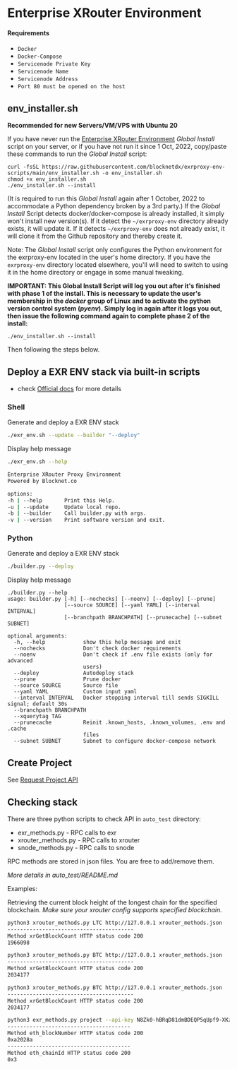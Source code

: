# Enterprise XRouter Environment 
#### Requirements
- `Docker`
- `Docker-Compose`
- `Servicenode Private Key`
- `Servicenode Name`
- `Servicenode Address`
- `Port 80 must be opened on the host`

## env_installer.sh
**Recommended for new Servers/VM/VPS with Ubuntu 20**

If you have never run the  [Enterprise XRouter Environment](https://docs.blocknet.org/resources/glossary/#enterprise-xrouter) _Global Install_ script on your server, or if you have not run it since 1 Oct, 2022, copy/paste these commands to run the  _Global Install_  script:
```
curl -fsSL https://raw.githubusercontent.com/blocknetdx/exrproxy-env-scripts/main/env_installer.sh -o env_installer.sh
chmod +x env_installer.sh
./env_installer.sh --install 
```
(It is required to run this _Global Install_ again after 1 October, 2022 to accommodate a Python dependency broken by a 3rd party.)
If the _Global Install_ Script detects docker/docker-compose is already
installed, it simply won't install new version(s). If it detect
the `~/exrproxy-env` directory already exists, it will update
it. If it detects `~/exrproxy-env` does not already exist, it will
clone it from the Github repository and thereby create it.<br>

Note: The _Global Install_ script only configures the Python
environment for the exrproxy-env located in the user's home
directory. If you have the `exrproxy-env` directory located elsewhere,
you'll will need to switch to using it in the home directory or engage
in some manual tweaking.

__IMPORTANT: This Global Install Script will log you out after it's
finished with phase 1 of the install. This is necessary to update
the user's membership in the *docker* group of Linux and to activate the python
version control system (*pyenv*). Simply log in again after it logs you out,
then issue the following command again to complete phase 2 of the install:__
```
./env_installer.sh --install
```

Then following the steps below.

## Deploy a EXR ENV stack via built-in scripts
* check [Official docs](https://docs.blocknet.org/service-nodes/setup/#deploy-enterprise-xrouter-environment) for more details

### Shell
Generate and deploy a EXR ENV stack
```bash
./exr_env.sh --update --builder "--deploy"
```
Display help message
```bash
./exr_env.sh --help

Enterprise XRouter Proxy Environment
Powered by Blocknet.co

options:
-h | --help       Print this Help.
-u | --update     Update local repo.
-b | --builder    Call builder.py with args.
-v | --version    Print software version and exit.
```
### Python
Generate and deploy a EXR ENV stack
```bash
./builder.py --deploy
```
Display help message
```
./builder.py --help
usage: builder.py [-h] [--nochecks] [--noenv] [--deploy] [--prune]
                  [--source SOURCE] [--yaml YAML] [--interval INTERVAL]
                  [--branchpath BRANCHPATH] [--prunecache] [--subnet SUBNET]

optional arguments:
  -h, --help            show this help message and exit
  --nochecks            Don't check docker requirements
  --noenv               Don't check if .env file exists (only for advanced
                        users)
  --deploy              Autodeploy stack
  --prune               Prune docker
  --source SOURCE       Source file
  --yaml YAML           Custom input yaml
  --interval INTERVAL   Docker stopping interval till sends SIGKILL signal; default 30s
  --branchpath BRANCHPATH
  --xquerytag TAG 
  --prunecache          Reinit .known_hosts, .known_volumes, .env and .cache
                        files
  --subnet SUBNET       Subnet to configure docker-compose network 
```


## Create Project

See [Request Project API](https://api.blocknet.org/#request_project)

## Checking stack

There are three python scripts to check API in `auto_test` directory:

- exr_methods.py - RPC calls to exr
- xrouter_methods.py - RPC calls to xrouter
- snode_methods.py - RPC calls to snode 

RPC methods are stored in json files. You are free to add/remove them. 

_More details in auto_test/README.md_

Examples: 

Retrieving the current block height of the longest chain for the specified blockchain.
_Make sure your xrouter config supports specified blockchain._ 
```bash 
python3 xrouter_methods.py LTC http://127.0.0.1 xrouter_methods.json 
----------------------------------------
Method xrGetBlockCount HTTP status code 200
1966098

python3 xrouter_methods.py BTC http://127.0.0.1 xrouter_methods.json 
----------------------------------------
Method xrGetBlockCount HTTP status code 200
2034177

python3 xrouter_methods.py BTC http://127.0.0.1 xrouter_methods.json 
----------------------------------------
Method xrGetBlockCount HTTP status code 200
2034177

python3 exr_methods.py project --api-key N8Zk0-hBRqD81dmBDEQP5qUpf9-XKz5eVPcstPkr8C0 --project-id 6228e1ed-1c78-40ca-9813-421d0fdfbfcf  http://127.0.0.1 exr_methods.json
---------------------------------------
Method eth_blockNumber HTTP status code 200
0xa2028a
---------------------------------------
Method eth_chainId HTTP status code 200
0x3
```
